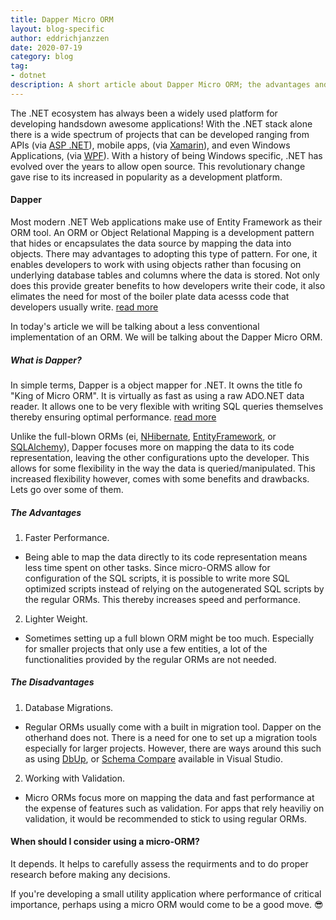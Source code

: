```yaml
---
title: Dapper Micro ORM
layout: blog-specific
author: eddrichjanzzen
date: 2020-07-19
category: blog
tag: 
- dotnet
description: A short article about Dapper Micro ORM; the advantages and disadvatanges of using this framework.
---
```


The .NET ecosystem has always been a widely used platform for developing handsdown awesome applications! With the .NET stack alone there is a wide spectrum of projects that can be developed ranging from APIs (via [ASP .NET](https://dotnet.microsoft.com/apps/aspnet)), mobile apps, (via [Xamarin](https://dotnet.microsoft.com/apps/xamarin)), and even Windows Applications, (via [WPF](https://docs.microsoft.com/en-us/dotnet/framework/wpf/getting-started/introduction-to-wpf-in-vs)). With a history of being Windows specific, .NET has evolved over the years to allow open source. This revolutionary change gave rise to its increased in popularity as a development platform. 


#### Dapper

Most modern .NET Web applications make use of Entity Framework as their ORM tool. An ORM or Object Relational Mapping is a development pattern that hides or encapsulates the data source by mapping the data into objects. There may advantages to adopting this type of pattern. For one, it enables developers to work with using objects rather than focusing on underlying database tables and columns where the data is stored. Not only does this provide greater benefits to how developers write their code, it also elimates the need for most of the boiler plate data acesss code that developers usually write. [read more](https://en.wikipedia.org/wiki/Object-relational_mapping)

In today's article we will be talking about a less conventional implementation of an ORM. We will be talking about the Dapper Micro ORM.  

##### What is Dapper? 

In simple terms, Dapper is a object mapper for .NET. It owns the title fo "King of Micro ORM". It is virtually as fast as using a raw ADO.NET data reader. It allows one to be very flexible with writing SQL queries themselves thereby ensuring optimal performance. [read more](https://dapper-tutorial.net/dapper)


Unlike the full-blown ORMs (ei, [NHibernate](https://nhibernate.info/), [EntityFramework](https://docs.microsoft.com/en-us/ef/ef6/), or [SQLAlchemy](https://www.sqlalchemy.org/)), Dapper focuses more on mapping the data to its code representation, leaving the other configurations upto the developer. This allows for some flexibility in the way the data is queried/manipulated. This increased flexibility however, comes with some benefits and drawbacks. Lets go over some of them.

##### The Advantages

1. Faster Performance. 
- Being able to map the data directly to its code representation means less time spent on other tasks.  Since micro-ORMS allow for configuration of the SQL scripts, it is possible to write more SQL optimized scripts instead of relying on the autogenerated SQL scripts by the regular ORMs. This thereby increases speed and performance.

2. Lighter Weight.
- Sometimes setting up a full blown ORM might be too much. Especially for smaller projects that only use a few entities, a lot of the functionalities provided by the regular ORMs are not needed. 


##### The Disadvantages

1. Database Migrations. 
- Regular ORMs usually come with a built in migration tool. Dapper on the otherhand does not. There is a need for one to set up a migration tools especially for larger projects. However, there are ways around this such as using [DbUp](https://dbup.github.io/), or [Schema Compare](https://www.devart.com/dbforge/sql/schemacompare/) available in Visual Studio.  

2. Working with Validation. 
- Micro ORMs focus more on mapping the data and fast performance at the expense of features such as validation. For apps that rely heaviliy on validation, it would be recommended to stick to using regular ORMs.


#### When should I consider using a micro-ORM? 

It depends. It helps to carefully assess the requirments and to do proper research before making any decisions. 

If you're developing a small utility application where performance of critical importance, perhaps using a micro ORM would come to be a good move. :sunglasses:


